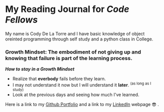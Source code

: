 # My Reading Journal for *Code Fellows* 

My name is Cody De La Torre and I have basic knowledge of object oreinted programming through self study and a python class in College.



### Growth Mindset: The embodiment of not giving up and knowing that failure is part of the learning process.


***How to stay in a Growth Mindset***

- Realize that **everbody** fails before they learn.
- I may not understand it now but I will understand it **later**. <sup>(as long as I study)</sup>
- Look at the previous days and seeing how much I've learned.


Here is a link to my [Github Portfolio](https://github.com/CodyDeLaTorre) and a link to my [LinkedIn](https://www.linkedin.com/in/cody-de-la-torre/) webpage :sunglasses:	.
